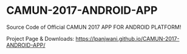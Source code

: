 # CAMUN-2017-ANDROID-APP

Source Code of Official CAMUN 2017 APP FOR ANDROID PLATFORM!

Project Page & Downloads:
https://lpanjwani.github.io/CAMUN-2017-ANDROID-APP/

